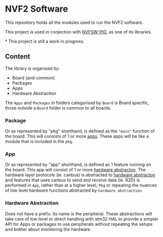 # NVF2 Software

This repository holds all the modules used to run the NVF2 software.

This project is used in conjection with [NVFSW-PIO](""), as one of its libraries. 

\* This project is still a work in progress.

## Content

The library is organised by:

- Board (and common)
- Packages
- Apps
- Hardware Abstraction

The `Apps` and `Packages` in folders categorised by `Board` is Board specific, those outside a `Board` folder is common to all boards.

### Package

Or as represented by "pkg" shorthand, is defined as the `"main"` function of the board. This will consists of 1 or more [apps](#app). These apps will be like a module that is included in the `pkg`.


### App

Or as represented by "app" shorthand, is defined as 1 feature running on the board. This app will consist of 1 or more [hardware abstracton](#hardware-abstraction). The hardware layer protocols (ie. canbus) is abstracted to [hardware abstracton](#hardware-abstraction) and features that uses canbus to send and receive data (ie. R2D) is performed in `App`, rather than at a higher level, `Pkg` or repeating the nuances of low level hardware functions abstracted by `hardware abstraction`.


### Hardware Abstraction

Does not have a prefix. its name is the peripheral. These abstractions will take care of low level or direct handling with stm32 HAL to provide a simpler API for Apps or packages to use peripherals without repeating the setups and bother about monitoring the hardware.
